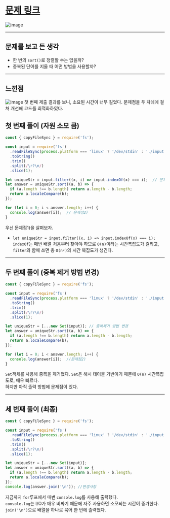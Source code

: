 # [문제 링크](https://www.acmicpc.net/problem/1181)
![image](https://github.com/user-attachments/assets/59b3041a-0a12-45b5-af4f-2a6763a7de82)

---
## 문제를 보고 든 생각
- 한 번의 `sort()`로 정렬할 수는 없을까?
- 중복된 단어를 지울 때 어떤 방법을 사용할까?

---
## 느낀점
![image](https://github.com/user-attachments/assets/ea575185-0858-4ddb-b0ec-86284f78359c)
첫 번째 제출 결과를 보니, 소요된 시간이 너무 길었다. 문제점을 두 차례에 걸쳐 개선해 코드를 최적화하였다.


## 첫 번째 풀이 (자원 소모 큼)
```javascript
const { copyFileSync } = require('fs');

const input = require('fs')
  .readFileSync(process.platform === 'linux' ? '/dev/stdin' : './input.txt')
  .toString()
  .trim()
  .split(/\r?\n/)
  .slice(1);

let uniqueStr = input.filter((x, i) => input.indexOf(x) === i);  // 문제점1)
let answer = uniqueStr.sort((a, b) => {
  if (a.length !== b.length) return a.length - b.length;
  return a.localeCompare(b);
});

for (let i = 0; i < answer.length; i++) {
  console.log(answer[i]);  // 문제점2)
}
```
우선 문제점1)을 살펴보자.  
- `let uniqueStr = input.filter((x, i) => input.indexOf(x) === i);`  
  `indexOf`는 매번 배열 처음부터 찾아야 하므로 `O(n)`이라는 시간복잡도가 걸리고, `filter`와 함께 쓰면 총 `O(n²)`의 시간 복잡도가 생긴다.

---
## 두 번째 풀이 (중복 제거 방법 변경)
```javascript
const { copyFileSync } = require('fs');

const input = require('fs')
  .readFileSync(process.platform === 'linux' ? '/dev/stdin' : './input.txt')
  .toString()
  .trim()
  .split(/\r?\n/)
  .slice(1);

let uniqueStr = [...new Set(input)]; // 중복제거 방법 변경
let answer = uniqueStr.sort((a, b) => {
  if (a.length !== b.length) return a.length - b.length;
  return a.localeCompare(b);
});

for (let i = 0; i < answer.length; i++) {
  console.log(answer[i]);  //문제점2)
}
```
`Set`객체를 사용해 중복을 제거했다. 
`Set`은 해시 테이블 기반이기 때문에 `O(n)` 시간복잡도로, 매우 빠르다.  
하지만 아직 출력 방법에 문제점이 있다.  

---
## 세 번째 풀이 (최종)
```javascript
const { copyFileSync } = require('fs');

const input = require('fs')
  .readFileSync(process.platform === 'linux' ? '/dev/stdin' : './input.txt')
  .toString()
  .trim()
  .split(/\r?\n/)
  .slice(1);

let uniqueStr = [...new Set(input)];
let answer = uniqueStr.sort((a, b) => {
  if (a.length !== b.length) return a.length - b.length;
  return a.localeCompare(b);
});
console.log(answer.join('\n')); //변경사항
```
지금까지 `for`루프에서 매번 `console.log`를 사용해 출력했다.  
`console.log`는 I/O가 매우 비싸기 때문에 자주 사용하면 소모되는 시간이 증가한다.  
`join('\n')`으로 배열을 하나로 묶어 한 번에 출력했다.
